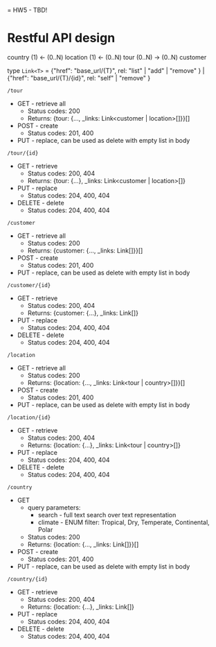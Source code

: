 = HW5 - TBD!

# Restful API design

country (1) ← (0..N) location (1) ← (0..N) tour (0..N) → (0..N) customer

type `Link<T>` = {"href": "base_url/{T}", rel: "list" | "add" | "remove" } | {"href": "base_url/{T}/{id}", rel: "self" | "remove" }

`/tour`

-   GET - retrieve all
    -   Status codes: 200
    -   Returns: {tour: {..., \_links: Link<customer | location>[]}}[]
-   POST - create
    -   Status codes: 201, 400
-   PUT - replace, can be used as delete with empty list in body

`/tour/{id}`

-   GET - retrieve
    -   Status codes: 200, 404
    -   Returns: {tour: {...}, \_links: Link<customer | location>[]}
-   PUT - replace
    -   Status codes: 204, 400, 404
-   DELETE - delete
    -   Status codes: 204, 400, 404

`/customer`

-   GET - retrieve all
    -   Status codes: 200
    -   Returns: {customer: {..., \_links: Link<tour>[]}}[]
-   POST - create
    -   Status codes: 201, 400
-   PUT - replace, can be used as delete with empty list in body

`/customer/{id}`

-   GET - retrieve
    -   Status codes: 200, 404
    -   Returns: {customer: {...}, \_links: Link<tour>[]}
-   PUT - replace
    -   Status codes: 204, 400, 404
-   DELETE - delete
    -   Status codes: 204, 400, 404

`/location`

-   GET - retrieve all
    -   Status codes: 200
    -   Returns: {location: {..., \_links: Link<tour | country>[]}}[]
-   POST - create
    -   Status codes: 201, 400
-   PUT - replace, can be used as delete with empty list in body

`/location/{id}`

-   GET - retrieve
    -   Status codes: 200, 404
    -   Returns: {location: {...}, \_links: Link<tour | country>[]}
-   PUT - replace
    -   Status codes: 204, 400, 404
-   DELETE - delete
    -   Status codes: 204, 400, 404

`/country`

-   GET
    -   query parameters:
        -   search - full text search over text representation
        -   climate - ENUM filter: Tropical, Dry, Temperate, Continental, Polar
    -   Status codes: 200
    -   Returns: {location: {..., \_links: Link<location>[]}}[]
-   POST - create
    -   Status codes: 201, 400
-   PUT - replace, can be used as delete with empty list in body

`/country/{id}`

-   GET - retrieve
    -   Status codes: 200, 404
    -   Returns: {location: {...}, \_links: Link<location>[]}
-   PUT - replace
    -   Status codes: 204, 400, 404
-   DELETE - delete
    -   Status codes: 204, 400, 404
